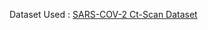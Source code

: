 Dataset Used : [SARS-COV-2 Ct-Scan Dataset](https://www.kaggle.com/plameneduardo/sarscov2-ctscan-dataset)
